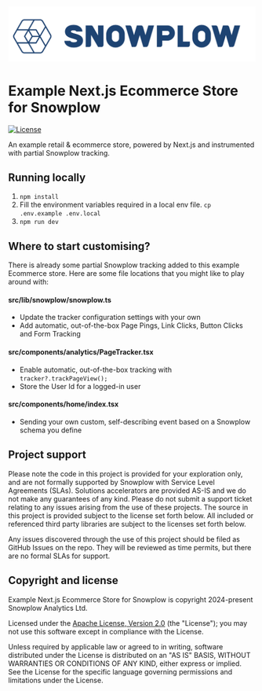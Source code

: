 ![snowplow-logo](.github/media/snowplow_logo.png)

# Example Next.js Ecommerce Store for Snowplow

[![License][license-image]][license]

An example retail & ecommerce store, powered by Next.js and instrumented with partial Snowplow tracking.

## Running locally

1. `npm install`
2. Fill the environment variables required in a local env file. `cp .env.example .env.local`
3. `npm run dev`

## Where to start customising?

There is already some partial Snowplow tracking added to this example Ecommerce store. Here are some file locations that you might like to play around with:

#### src/lib/snowplow/snowplow.ts 
- Update the tracker configuration settings with your own
- Add automatic, out-of-the-box Page Pings, Link Clicks, Button Clicks and Form Tracking

#### src/components/analytics/PageTracker.tsx
- Enable automatic, out-of-the-box tracking with `tracker?.trackPageView();`
- Store the User Id for a logged-in user

#### src/components/home/index.tsx
- Sending your own custom, self-describing event based on a Snowplow schema you define

## Project support

Please note the code in this project is provided for your exploration only, and are not formally supported by Snowplow with Service Level Agreements (SLAs). Solutions accelerators are provided AS-IS and we do not make any guarantees of any kind. Please do not submit a support ticket relating to any issues arising from the use of these projects. The source in this project is provided subject to the license set forth below. All included or referenced third party libraries are subject to the licenses set forth below.

Any issues discovered through the use of this project should be filed as GitHub Issues on the repo. They will be reviewed as time permits, but there are no formal SLAs for support.

## Copyright and license

Example Next.js Ecommerce Store for Snowplow is copyright 2024-present Snowplow Analytics Ltd.

Licensed under the [Apache License, Version 2.0][license] (the "License");
you may not use this software except in compliance with the License.

Unless required by applicable law or agreed to in writing, software
distributed under the License is distributed on an "AS IS" BASIS,
WITHOUT WARRANTIES OR CONDITIONS OF ANY KIND, either express or implied.
See the License for the specific language governing permissions and
limitations under the License.

[license]: https://www.apache.org/licenses/LICENSE-2.0
[license-image]: https://img.shields.io/github/license/snowplow/snowplow-android-tracker
